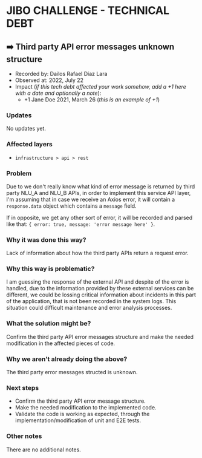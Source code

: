 # JIBO CHALLENGE - TECHNICAL DEBT

## ➡️ Third party API error messages unknown structure

-   Recorded by: Dailos Rafael Díaz Lara
-   Observed at: 2022, July 22
-   Impact (_if this tech debt affected your work somehow, add a +1 here with a date and optionally a note_):
    -   +1 Jane Doe 2021, March 26 (_this is an example of +1_)

### Updates

No updates yet.

### Affected layers

- `infrastructure > api > rest`

### Problem

Due to we don't really know what kind of error message is returned by third party NLU_A and NLU_B APIs, in order to implement this service API layer, I'm assuming that in case we receive an Axios error, it will contain a `response.data` object which contains a `message` field.

If in opposite, we get any other sort of error, it will be recorded and parsed like that: `{ error: true, message: 'error message here' }`.

### Why it was done this way?

Lack of information about how the third party APIs return a request error.

### Why this way is problematic?

I am guessing the response of the external API and despite of the error is handled, due to the information provided by these external services can be different, we could be lossing critical information about incidents in this part of the application, that is not been recorded in the system logs. This situation could difficult maintenance and error analysis processes.

### What the solution might be?

Confirm the third party API error messages structure and make the needed modification in the affected pieces of code.

### Why we aren't already doing the above?

The third party error messages structed is unknown.

### Next steps

- Confirm the third party API error message structure.
- Make the needed modification to the implemented code.
- Validate the code is working as expected, through the implementation/modification of unit and E2E tests.

### Other notes

There are no additional notes.